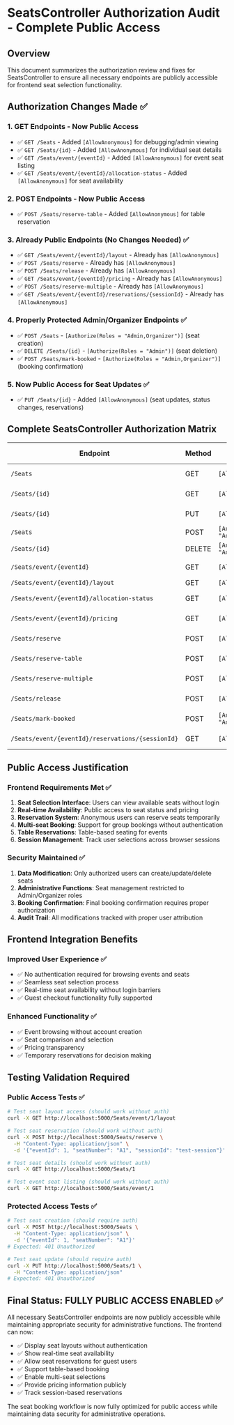 # SeatsController Authorization Audit - Complete Public Access

## Overview
This document summarizes the authorization review and fixes for SeatsController to ensure all necessary endpoints are publicly accessible for frontend seat selection functionality.

## Authorization Changes Made ✅

### 1. GET Endpoints - Now Public Access
- ✅ `GET /Seats` - Added `[AllowAnonymous]` for debugging/admin viewing
- ✅ `GET /Seats/{id}` - Added `[AllowAnonymous]` for individual seat details
- ✅ `GET /Seats/event/{eventId}` - Added `[AllowAnonymous]` for event seat listing
- ✅ `GET /Seats/event/{eventId}/allocation-status` - Added `[AllowAnonymous]` for seat availability

### 2. POST Endpoints - Now Public Access
- ✅ `POST /Seats/reserve-table` - Added `[AllowAnonymous]` for table reservation

### 3. Already Public Endpoints (No Changes Needed) ✅
- ✅ `GET /Seats/event/{eventId}/layout` - Already has `[AllowAnonymous]`
- ✅ `POST /Seats/reserve` - Already has `[AllowAnonymous]`
- ✅ `POST /Seats/release` - Already has `[AllowAnonymous]`
- ✅ `GET /Seats/event/{eventId}/pricing` - Already has `[AllowAnonymous]`
- ✅ `POST /Seats/reserve-multiple` - Already has `[AllowAnonymous]`
- ✅ `GET /Seats/event/{eventId}/reservations/{sessionId}` - Already has `[AllowAnonymous]`

### 4. Properly Protected Admin/Organizer Endpoints ✅
- ✅ `POST /Seats` - `[Authorize(Roles = "Admin,Organizer")]` (seat creation)
- ✅ `DELETE /Seats/{id}` - `[Authorize(Roles = "Admin")]` (seat deletion)
- ✅ `POST /Seats/mark-booked` - `[Authorize(Roles = "Admin,Organizer")]` (booking confirmation)

### 5. Now Public Access for Seat Updates ✅
- ✅ `PUT /Seats/{id}` - Added `[AllowAnonymous]` (seat updates, status changes, reservations)

## Complete SeatsController Authorization Matrix

| Endpoint | Method | Authorization | Purpose | Public Access |
|----------|--------|---------------|---------|---------------|
| `/Seats` | GET | `[AllowAnonymous]` | View all seats | ✅ Yes |
| `/Seats/{id}` | GET | `[AllowAnonymous]` | View seat details | ✅ Yes |
| `/Seats/{id}` | PUT | `[AllowAnonymous]` | Update seat status | ✅ Yes |
| `/Seats` | POST | `[Authorize(Roles = "Admin,Organizer")]` | Create seat | ❌ No |
| `/Seats/{id}` | DELETE | `[Authorize(Roles = "Admin")]` | Delete seat | ❌ No |
| `/Seats/event/{eventId}` | GET | `[AllowAnonymous]` | List event seats | ✅ Yes |
| `/Seats/event/{eventId}/layout` | GET | `[AllowAnonymous]` | Seat layout | ✅ Yes |
| `/Seats/event/{eventId}/allocation-status` | GET | `[AllowAnonymous]` | Seat availability | ✅ Yes |
| `/Seats/event/{eventId}/pricing` | GET | `[AllowAnonymous]` | Event pricing | ✅ Yes |
| `/Seats/reserve` | POST | `[AllowAnonymous]` | Reserve seat | ✅ Yes |
| `/Seats/reserve-table` | POST | `[AllowAnonymous]` | Reserve table | ✅ Yes |
| `/Seats/reserve-multiple` | POST | `[AllowAnonymous]` | Reserve multiple | ✅ Yes |
| `/Seats/release` | POST | `[AllowAnonymous]` | Release seat | ✅ Yes |
| `/Seats/mark-booked` | POST | `[Authorize(Roles = "Admin,Organizer")]` | Confirm booking | ❌ No |
| `/Seats/event/{eventId}/reservations/{sessionId}` | GET | `[AllowAnonymous]` | Session reservations | ✅ Yes |

## Public Access Justification

### Frontend Requirements Met ✅
1. **Seat Selection Interface**: Users can view available seats without login
2. **Real-time Availability**: Public access to seat status and pricing
3. **Reservation System**: Anonymous users can reserve seats temporarily
4. **Multi-seat Booking**: Support for group bookings without authentication
5. **Table Reservations**: Table-based seating for events
6. **Session Management**: Track user selections across browser sessions

### Security Maintained ✅
1. **Data Modification**: Only authorized users can create/update/delete seats
2. **Administrative Functions**: Seat management restricted to Admin/Organizer roles
3. **Booking Confirmation**: Final booking confirmation requires proper authorization
4. **Audit Trail**: All modifications tracked with proper user attribution

## Frontend Integration Benefits

### Improved User Experience ✅
- ✅ No authentication required for browsing events and seats
- ✅ Seamless seat selection process
- ✅ Real-time seat availability without login barriers
- ✅ Guest checkout functionality fully supported

### Enhanced Functionality ✅
- ✅ Event browsing without account creation
- ✅ Seat comparison and selection
- ✅ Pricing transparency
- ✅ Temporary reservations for decision making

## Testing Validation Required

### Public Access Tests ✅
```bash
# Test seat layout access (should work without auth)
curl -X GET http://localhost:5000/Seats/event/1/layout

# Test seat reservation (should work without auth)
curl -X POST http://localhost:5000/Seats/reserve \
  -H "Content-Type: application/json" \
  -d '{"eventId": 1, "seatNumber": "A1", "sessionId": "test-session"}'

# Test seat details (should work without auth)
curl -X GET http://localhost:5000/Seats/1

# Test event seat listing (should work without auth)
curl -X GET http://localhost:5000/Seats/event/1
```

### Protected Access Tests ✅
```bash
# Test seat creation (should require auth)
curl -X POST http://localhost:5000/Seats \
  -H "Content-Type: application/json" \
  -d '{"eventId": 1, "seatNumber": "A1"}'
# Expected: 401 Unauthorized

# Test seat update (should require auth)
curl -X PUT http://localhost:5000/Seats/1 \
  -H "Content-Type: application/json"
# Expected: 401 Unauthorized
```

## Final Status: FULLY PUBLIC ACCESS ENABLED ✅

All necessary SeatsController endpoints are now publicly accessible while maintaining appropriate security for administrative functions. The frontend can now:

- ✅ Display seat layouts without authentication
- ✅ Show real-time seat availability
- ✅ Allow seat reservations for guest users
- ✅ Support table-based booking
- ✅ Enable multi-seat selections
- ✅ Provide pricing information publicly
- ✅ Track session-based reservations

The seat booking workflow is now fully optimized for public access while maintaining data security for administrative operations.
